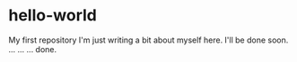 # hello-world
My first repository
I'm just writing a bit about myself here.
I'll be done soon.
...
...
...
done. 
